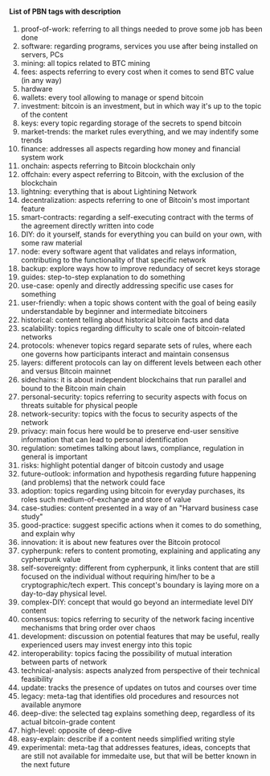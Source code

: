 #### List of PBN tags with description

 1. proof-of-work: referring to all things needed to prove some job has been done
 2. software: regarding programs, services you use after being installed on servers, PCs
 3. mining: all topics related to BTC mining
 4. fees: aspects referring to every cost when it comes to send BTC value (in any way)
 5. hardware
 6. wallets: every tool allowing to manage or spend bitcoin
 7. investment: bitcoin is an investment, but in which way it's up to the topic of the content
 8. keys: every topic regarding storage of the secrets to spend bitcoin
 9. market-trends: the market rules everything, and we may indentify some trends
10. finance: addresses all aspects regarding how money and financial system work
11. onchain: aspects referring to Bitcoin blockchain only
12. offchain: every aspect referring to Bitcoin, with the exclusion of the blockchain
13. lightning: everything that is about Lightining Network
14. decentralization: aspects referring to one of Bitcoin's most important feature
15. smart-contracts: regarding a self-executing contract with the terms of the agreement directly written into code
16. DIY: do it yourself, stands for everything you can build on your own, with some raw material
17. node: every software agent that validates and relays information, contributing to the functionality of that specific network
18. backup: explore ways how to improve redundacy of secret keys storage
19. guides: step-to-step explanation to do something
20. use-case: openly and directly addressing specific use cases for something
21. user-friendly: when a topic shows content with the goal of being easily understandable by beginner and intermediate bitcoiners
22. historical: content telling about historical bitcoin facts and data
23. scalability: topics regarding difficulty to scale one of bitcoin-related networks
24. protocols: whenever topics regard separate sets of rules, where each one governs how participants interact and maintain consensus
25. layers: different protocols can lay on different levels between each other and versus Bitcoin mainnet
26. sidechains: it is about independent blockchains that run parallel and bound to the Bitcoin main chain
27. personal-security: topics referring to security aspects with focus on threats suitable for physical people
28. network-security: topics with the focus to security aspects of the network
29. privacy: main focus here would be to preserve end-user sensitive information that can lead to personal identification
30. regulation: sometimes talking about laws, compliance, regulation in general is important
31. risks: highlight potential danger of bitcoin custody and usage
32. future-outlook: information and hypothesis regarding future happening (and problems) that the network could face
33. adoption: topics regarding using bitcoin for everyday purchases, its roles such medium-of-exchange and store of value
34. case-studies: content presented in a way of an "Harvard business case study"
35. good-practice: suggest specific actions when it comes to do something, and explain why
36. innovation: it is about new features over the Bitcoin protocol
37. cypherpunk: refers to content promoting, explaining and applicating any cypherpunk value
38. self-sovereignty: different from cypherpunk, it links content that are still focused on the individual without requiring him/her to be a cryptographic/tech expert. This concept's boundary is laying more on a day-to-day physical level.
39. complex-DIY: concept that would go beyond an intermediate level DIY content
40. consensus: topics referring to security of the network facing incentive mechanisms that bring order over chaos
41. development: discussion on potential features that may be useful, really experienced users may invest energy into this topic
42. interoperability: topics facing the possibility of mutual interation between parts of network
43. technical-analysis: aspects analyzed from perspective of their technical feasibility
44. update: tracks the presence of updates on tutos and courses over time
45. legacy: meta-tag that identifies old procedures and resources not available anymore
46. deep-dive: the selected tag explains something deep, regardless of its actual bitcoin-grade content
47. high-level: opposite of deep-dive
48. easy-explain: describe if a content needs simplified writing style
49. experimental: meta-tag that addresses features, ideas, concepts that are still not available for immedaite use, but that will be better known in the next future
